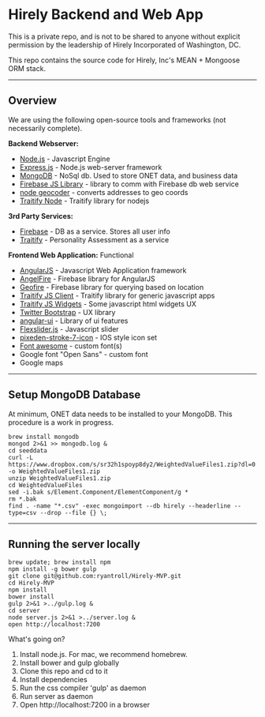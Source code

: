 Hirely Backend and Web App
===================

This is a private repo, and is not to be shared to anyone without explicit permission by the leadership of Hirely Incorporated of Washington, DC.

This repo contains the source code for Hirely, Inc's MEAN + Mongoose ORM stack.

----------

Overview
-------------


We are using the following open-source tools and frameworks (not necessarily complete).

**Backend Webserver:**
- [Node.js](https://nodejs.org/en/) - Javascript Engine
- [Express.js](http://expressjs.com/en/index.html) - Node.js web-server framework
- [MongoDB](https://www.mongodb.com/) - NoSql db.  Used to store ONET data, and business data
- [Firebase JS Library](https://www.firebase.com/docs/web/quickstart.html) - library to comm with Firebase db web service
- [node geocoder](https://github.com/nchaulet/node-geocoder) - converts addresses to geo coords
- [Traitify Node](https://github.com/traitify/traitify-node) - Traitify library for nodejs

**3rd Party Services:**
- [Firebase](https://www.firebase.com/) - DB as a service. Stores all user info
- [Traitify](https://www.traitify.com/) - Personality Assessment as a service

**Frontend Web Application:**
Functional
- [AngularJS](https://angularjs.org/) - Javascript Web Application framework
- [AngelFire](https://www.firebase.com/docs/web/libraries/angular/) - Firebase library for AngularJS
- [Geofire](https://github.com/firebase/geofire-js) - Firebase library for querying based on location
- [Traitify JS Client](https://github.com/traitify/traitify-js-client) - Traitify library for generic javascript apps
- [Traitify JS Widgets](https://github.com/traitify/traitify-js-widgets) - Some javascript html widgets
UX
- [Twitter Bootstrap](http://getbootstrap.com/) - UX library
- [angular-ui](https://github.com/angular-ui) - Library of ui features
- [Flexslider.js](http://flexslider.woothemes.com/) - Javascript slider
- [pixeden-stroke-7-icon](https://github.com/olimsaidov/pixeden-stroke-7-icon) - IOS style icon set
- [Font awesome](https://fortawesome.github.io/Font-Awesome/) - custom font(s)
- Google font "Open Sans" - custom font
- Google maps


----------

Setup MongoDB Database
-------------

At minimum, ONET data needs to be installed to your MongoDB.  This procedure is a work in progress.

```
brew install mongodb
mongod 2>&1 >> mongodb.log &
cd seeddata
curl -L https://www.dropbox.com/s/sr32h1spoyp8dy2/WeightedValueFiles1.zip?dl=0 -o WeightedValueFiles1.zip
unzip WeightedValueFiles1.zip
cd WeightedValueFiles
sed -i.bak s/Element.Component/ElementComponent/g *
rm *.bak
find . -name "*.csv" -exec mongoimport --db hirely --headerline --type=csv --drop --file {} \;
```

----------

Running the server locally
-------------

```
brew update; brew install npm
npm install -g bower gulp
git clone git@github.com:ryantroll/Hirely-MVP.git
cd Hirely-MVP
npm install
bower install
gulp 2>&1 >../gulp.log &
cd server
node server.js 2>&1 >../server.log &
open http://localhost:7200
```

What's going on?
 1. Install node.js.  For mac, we recommend homebrew.
 2. Install bower and gulp globally
 3. Clone this repo and cd to it
 4. Install dependencies
 5. Run the css compiler 'gulp' as daemon
 5. Run server as daemon
 6. Open http://localhost:7200 in a browser


